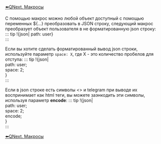 
[⬅️QNext. Макросы](/ph/QNext-Macroses-12-22)



С помощью макрос можно любой объект доступный с помощью переменных ${...} преобразовать в JSON строку, следующий макрос преобразует объект пользователя в не форматированную json строку:
::: tip
!{json| path: user}<br>
:::

Если вы хотите сделать форматированный вывод json строки, используйте параметр `space: X`, где X - это количество пробелов для отступа:
::: tip
!{json|<br>  path: user;<br>  space: 2;<br>}<br>
:::

Если в json строке есть символы <> и telegram при выводе их воспринимает как html теги, вы можете заэнкодить эти символы, используя параметр **encode**:
::: tip
!{json|<br>  path: user;<br>  space: 2;<br>  encode;<br>}<br>
:::



[⬅️QNext. Макросы](/ph/QNext-Macroses-12-22)



